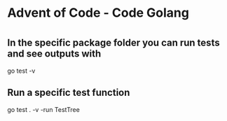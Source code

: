 # Advent of Code - Code Golang
#
#

In the specific package folder you can run tests and see outputs with
--
go test -v

Run a specific test function
--
go test . -v -run TestTree

